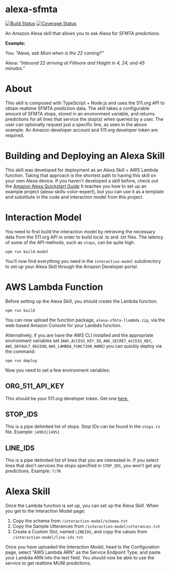 # alexa-sfmta

[![Build Status](https://travis-ci.org/jkartist/alexa-sfmta.svg?branch=master)](https://travis-ci.org/jkartist/alexa-sfmta)
[![Coverage Status](https://coveralls.io/repos/github/jkartist/alexa-sfmta/badge.svg?branch=master)](https://coveralls.io/github/jkartist/alexa-sfmta?branch=master)

An Amazon Alexa skill that allows you to ask Alexa for SFMTA predictions.

**Example:**

You: *"Alexa, ask Muni when is the 22 coming?"*

Alexa: *"Inbound 22 arriving at Fillmore and Haight in 4, 24, and 45 minutes."*

# About
This skill is composed with TypeScript + Node.js and uses the 511.org API to obtain realtime SFMTA prediction data. The skill takes a configurable amount of SFMTA stops, stored in an environment variable, and returns predictions for all lines that service the stop(s) when queried by a user. The user can optionally request just a specific line, as seen in the above example. An Amazon developer account and 511.org developer token are required.

# Building and Deploying an Alexa Skill
This skill was developed for deployment as an Alexa Skill + AWS Lambda function. Taking that approach
is the shortest path to having this skill on your own Alexa device. If you haven't developed a skill before, check out the [Amazon Alexa Quickstart Guide](https://developer.amazon.com/public/solutions/alexa/alexa-skills-kit/alexa-skill-tutorial) It teaches you how to set up an example project (alexa-skills-color-expert), but you can use it as a template and substitute in the code and interaction model from this project.

# Interaction Model
You need to first build the interaction model by retrieving the necessary data from the 511.org API in order to build local .ts and .txt files. The latency of some of the API methods, such as `stops`, can be quite high.
```
npm run build-model
```
You'll now find everything you need in the `interaction-model` subdirectory to set up your Alexa Skill through the Amazon Developer portal.

# AWS Lambda Function
Before setting up the Alexa Skill, you should create the Lambda function.
```
npm run build
```
You can now upload the function package, `alexa-sfmta-llambda.zip`, via the web-based Amazon Console for your Lambda function.

Alternatively, if you are have the AWS CLI installed and the appropriate environment variables set (`AWS_ACCESS_KEY_ID`, `AWS_SECRET_ACCESS_KEY`, `AWS_DEFAULT_REGION`, `AWS_LAMBDA_FUNCTION_NAME`) you can quickly deploy via the command:
```
npm run deploy
```
Now you need to set a few environment variables:
## ORG_511_API_KEY
This should be your 511.org developer token. Get one [here.](https://511.org/developers/list/tokens/create)
## STOP_IDS
This is a pipe delimited list of stops. Stop IDs can be found in the `stops.ts` file.
Example: `14953|14951`
## LINE_IDS
This is a pipe delimited list of lines that you are interested in. If you select lines that don't services the stops specified in `STOP_IDS`, you won't get any predictions.
Example: `7|7R`

# Alexa Skill
Once the Lambda function is set up, you can set up the Alexa Skill. When you get to the Interaction Model page:

1. Copy the schema from `/interaction-model/schema.txt`
2. Copy the Sample Utterances from `/interaction-model/utterances.txt`
3. Create a Custom Slot, named `LINEIDS`, and copy the values from `/interaction-model/line-ids.txt`

Once you have uploaded the Interaction Model, head to the Configuration page, select "AWS Lambda ARN" as the Service Endpoint Type, and paste your Lambda ARN into the text field. You should now be able to use the service to get realtime MUNI predictions.
